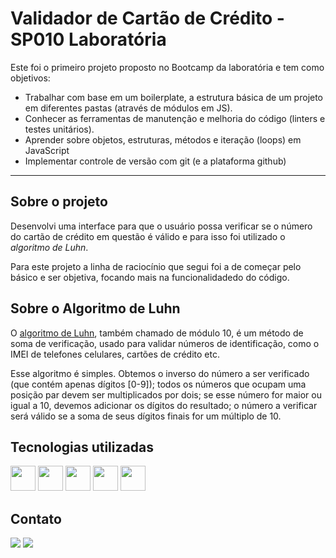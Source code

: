 #  Validador de Cartão de Crédito - SP010 Laboratória

Este foi o primeiro projeto proposto no Bootcamp da laboratória e tem como objetivos: 

* Trabalhar com base em um boilerplate, a estrutura básica de um projeto em diferentes
  pastas (através de módulos em JS).
* Conhecer as ferramentas de manutenção e melhoria do código (linters e testes
  unitários).
* Aprender sobre objetos, estruturas, métodos e iteração (loops) em JavaScript
* Implementar controle de versão com git (e a plataforma github)

***

## Sobre o projeto

Desenvolvi uma interface para que o usuário possa verificar se o número do cartão de crédito em questão é válido e para isso foi utilizado o *algoritmo de Luhn*.

Para este projeto a linha de raciocínio que segui foi a de começar pelo básico e ser objetiva, focando mais na funcionalidadedo do código. 

## Sobre o Algoritmo de Luhn

O [algoritmo de Luhn](https://en.wikipedia.org/wiki/Luhn_algorithm), também
chamado de módulo 10, é um método de soma de verificação, usado para validar
números de identificação, como o IMEI de telefones celulares, cartões de crédito
etc.

Esse algoritmo é simples. Obtemos o inverso do número a ser verificado (que
contém apenas dígitos [0-9]); todos os números que ocupam uma posição par devem
ser multiplicados por dois; se esse número for maior ou igual a 10, devemos
adicionar os dígitos do resultado; o número a verificar será válido se a soma de
seus dígitos finais for um múltiplo de 10.

## Tecnologias utilizadas  
<div>
<img src="https://cdn.jsdelivr.net/gh/devicons/devicon/icons/html5/html5-plain-wordmark.svg" / width="40" height="40">  
<img src="https://cdn.jsdelivr.net/gh/devicons/devicon/icons/css3/css3-plain-wordmark.svg" / width="40" height="40">  
<img src="https://cdn.jsdelivr.net/gh/devicons/devicon/icons/javascript/javascript-original.svg" / width="40" height="40">  
<img src="https://cdn.jsdelivr.net/gh/devicons/devicon/icons/git/git-plain-wordmark.svg" /width="40" height="40">  
<img src="https://cdn.jsdelivr.net/gh/devicons/devicon/icons/github/github-original.svg" / width="40" height="40">  
</div>

## Contato

<div>
<a href = "mailto:camilaverso2@gmail.com"><img src="https://img.shields.io/badge/Gmail-D14836?style=for-the-badge&logo=gmail&logoColor=white" target="_blank"></a>
<a href="https://www.linkedin.com/in/camilanpgoncalves" target="_blank"><img src="https://img.shields.io/badge/-LinkedIn-%230077B5?style=for-the-badge&logo=linkedin&logoColor=white" target="_blank"></a> 
</div>
